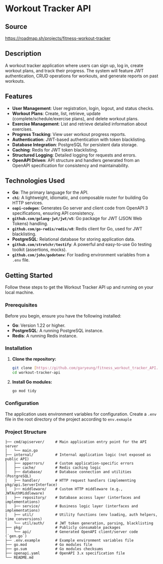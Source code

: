 # Workout Tracker API
## Source 
https://roadmap.sh/projects/fitness-workout-tracker   
## Description
A workout tracker application where users can sign up, log in, create workout plans, and track their progress. The system will feature JWT authentication, CRUD operations for workouts, and generate reports on past workouts.  


## Features

* **User Management**: User registration, login, logout, and status checks.
* **Workout Plans**: Create, list, retrieve, update (complete/schedule/exercise plans), and delete workout plans.
* **Exercise Management**: List and retrieve detailed information about exercises.
* **Progress Tracking**: View user workout progress reports.
* **Authentication**: JWT-based authentication with token blacklisting.
* **Database Integration**: PostgreSQL for persistent data storage.
* **Caching**: Redis for JWT token blacklisting.
* **Structured Logging**: Detailed logging for requests and errors.
* **OpenAPI Driven**: API structure and handlers generated from an OpenAPI specification for consistency and maintainability.

## Technologies Used

* **Go**: The primary language for the API.
* **`chi`**: A lightweight, idiomatic, and composable router for building Go HTTP services.
* **`oapi-codegen`**: Generates Go server and client code from OpenAPI 3 specifications, ensuring API consistency.
* **`github.com/golang-jwt/jwt/v5`**: Go package for JWT (JSON Web Tokens) handling.
* **`github.com/go-redis/redis/v8`**: Redis client for Go, used for JWT blacklisting.
* **PostgreSQL**: Relational database for storing application data.
* **`github.com/stretchr/testify`**: A powerful and easy-to-use Go testing toolkit (assertions, mocks).
* **`github.com/joho/godotenv`**: For loading environment variables from a `.env` file.

## Getting Started

Follow these steps to get the Workout Tracker API up and running on your local machine.

### Prerequisites

Before you begin, ensure you have the following installed:

* **Go**: Version 1.22 or higher.
* **PostgreSQL**: A running PostgreSQL instance.
* **Redis**: A running Redis instance.

### Installation

1.  **Clone the repository:**
    ```bash
    git clone [https://github.com/garyeung/fitness_workout_tracker_API.git](https://github.com/garyeung/fitness_workout_tracker_API.git) 
    cd workout-tracker-api
    ```

2.  **Install Go modules:**
    ```bash
    go mod tidy
    ```

### Configuration

The application uses environment variables for configuration. Create a `.env` file in the root directory of the project according to `env.exmaple`

### Project Structure
```stylus
├── cmd/apiserver/     # Main application entry point for the API server
│   └── main.go
├── internal/          # Internal application logic (not exposed as public API)
│   ├── apperrors/     # Custom application-specific errors
│   ├── cache/         # Redis caching logic
│   ├── database/      # Database connection and utilities (PostgreSQL)
│   ├── handler/       # HTTP request handlers (implementing pkg/api.ServerInterface)
│   ├── middleware/    # Custom HTTP middleware (e.g., JWTAuthMiddleware)
│   ├── repository/    # Database access layer (interfaces and implementations)
│   ├── service/       # Business logic layer (interfaces and implementations)
│   ├── util/          # Utility functions (env loading, auth helpers, time conversions)
│   └── util/auth/     # JWT token generation, parsing, blacklisting
├── pkg/               # Publicly consumable packages
│   └── api/           # Generated OpenAPI client/server code (`gen.go`)
├── .env.example       # Example environment variables file
├── go.mod             # Go modules file
├── go.sum             # Go modules checksums
├── openapi.yaml       # OpenAPI 3.x specification file
└── README.md
```